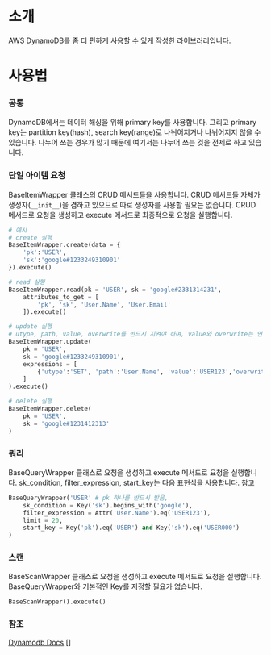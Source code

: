 # 소개
AWS DynamoDB를 좀 더 편하게 사용할 수 있게 작성한 라이브러리입니다.

# 사용법
### 공통
DynamoDB에서는 데이터 해싱을 위해 primary key를 사용합니다. 그리고 primary key는 partition key(hash), search key(range)로 나뉘어지거나 나뉘어지지 않을 수 있습니다. 나누어 쓰는 경우가 많기 때문에 여기서는 나누어 쓰는 것을 전제로 하고 있습니다.

### 단일 아이템 요청
BaseItemWrapper 클래스의 CRUD 메서드들을 사용합니다. CRUD 메서드들 자체가 생성자(``__init__``)을 겸하고 있으므로 따로 생성자를 사용할 필요는 없습니다. CRUD 메서드로 요청을 생성하고 execute 메서드로 최종적으로 요청을 실행합니다.
```python
# 예시
# create 실행
BaseItemWrapper.create(data = {
    'pk':'USER',
    'sk':'google#1233249310901'
}).execute()

# read 실행
BaseItemWrapper.read(pk = 'USER', sk = 'google#2331314231',
    attributes_to_get = [
        'pk', 'sk', 'User.Name', 'User.Email'
    ]).execute()

# update 실행
# utype, path, value, overwrite를 반드시 지켜야 하며, value와 overwrite는 연산 종류에 따라 없을 수도 있음
BaseItemWrapper.update(
    pk = 'USER',
    sk = 'google#1233249310901',
    expressions = [
        {'utype':'SET', 'path':'User.Name', 'value':'USER123','overwrite':False}
    ]
).execute()

# delete 실행
BaseItemWrapper.delete(
    pk = 'USER',
    sk = 'google#1231412313'
)
```

### 쿼리
BaseQueryWrapper 클래스로 요청을 생성하고 execute 메서드로 요청을 실행합니다.
sk_condition, filter_expression, start_key는 다음 표현식을 사용합니다.
[참고](https://boto3.amazonaws.com/v1/documentation/api/latest/reference/customizations/dynamodb.html#valid-dynamodb-types)
```python
BaseQueryWrapper('USER' # pk 하나를 반드시 받음, 
    sk_condition = Key('sk').begins_with('google'),
    filter_expression = Attr('User.Name').eq('USER123'),
    limit = 20,
    start_key = Key('pk').eq('USER') and Key('sk').eq('USER000')
)
```

### 스캔
BaseScanWrapper 클래스로 요청을 생성하고 execute 메서드로 요청을 실행합니다. BaseQueryWrapper와 기본적인 Key를 지정할 필요가 없습니다.
```python
BaseScanWrapper().execute()
```

### 참조
[Dynamodb Docs](https://boto3.amazonaws.com/v1/documentation/api/latest/reference/services/dynamodb.html?highlight=dynamodb)
[]